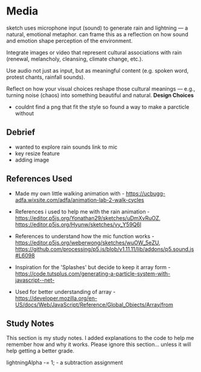 # **Media**
 sketch uses microphone input (sound) to generate rain and lightning — a natural, emotional metaphor. can frame this as a reflection on how sound and emotion shape perception of the environment.

Integrate images or video that represent cultural associations with rain (renewal, melancholy, cleansing, climate change, etc.).

Use audio not just as input, but as meaningful content (e.g. spoken word, protest chants, rainfall sounds).

Reflect on how your visual choices reshape those cultural meanings — e.g., turning noise (chaos) into something beautiful and natural.
**Design Choices**
- couldnt find a png that fit the style so found a way to make a parcticle without



## Debrief
- wanted to explore rain sounds link to mic 
- key resize feature 
- adding image


## References Used
- Made my own little walking animation with - https://ucbugg-adfa.wixsite.com/adfa/animation-lab-2-walk-cycles

- References i used to help me with the rain animation - https://editor.p5js.org/Yonathan29/sketches/uDmXvRuOZ, https://editor.p5js.org/Hyunw/sketches/vy_Y59Q6l

- References to understand how the mic function works - https://editor.p5js.org/weberwong/sketches/wuOW_5eZU, https://github.com/processing/p5.js/blob/v1.11.11/lib/addons/p5.sound.js#L6098

- Inspiration for the 'Splashes' but decide to keep it array form - https://code.tutsplus.com/generating-a-particle-system-with-javascript--net-

- Used for better understanding of array - https://developer.mozilla.org/en-US/docs/Web/JavaScript/Reference/Global_Objects/Array/from


## Study Notes 

This section is my study notes. I added explanations to the code to help me remember how and why it works. Please ignore this section... unless it will help getting a better grade.


lightningAlpha -= 1; - a subtraction assignment

